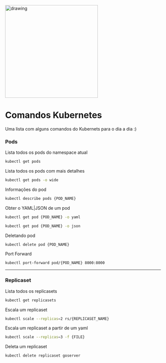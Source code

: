 <img src="https://user-images.githubusercontent.com/6461792/165660503-26d415d7-e73c-4690-a975-bc81e6e08c79.svg" alt="drawing" width="300"/>

# Comandos Kubernetes
Uma lista com alguns comandos do Kubernets para o dia a dia :)

### Pods

Lista todos os pods do namespace atual
```sh
kubectl get pods
```

Lista todos os pods com mais detalhes
```sh
kubectl get pods -o wide
```

Informações do pod
```sh
kubectl describe pods {POD_NAME}
```

Obter o YAML|JSON de um pod
```sh
kubectl get pod {POD_NAME} -o yaml 
```
```sh
kubectl get pod {POD_NAME} -o json 
```

Deletando pod
```sh
kubectl delete pod {POD_NAME}
```

Port Forward
```sh
kubectl port-forward pod/{POD_NAME} 8000:8000
```

---

### Replicaset

Lista todos os replicasets
```sh
kubectl get replicasets
```

Escala um replicaset
```sh
kubectl scale --replicas=2 rs/{REPLICASET_NAME}
```


Escala um replicaset a partir de um yaml
```sh
kubectl scale --replicas=3 -f {FILE}
```

Deleta um replicaset
```sh
kubectl delete replicaset goserver
```
